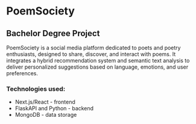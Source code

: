 # PoemSociety
## Bachelor Degree Project

PoemSociety is a social media platform dedicated to poets and poetry enthusiasts, designed to share, discover, and interact with poems. It integrates a hybrid recommendation system and semantic text analysis to deliver personalized suggestions based on language, emotions, and user preferences.

### Technologies used:
- Next.js/React - frontend
- FlaskAPI and Python - backend
- MongoDB - data storage
